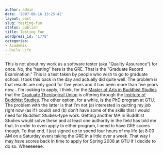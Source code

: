 ```yaml
---
author: admin
date: '2007-08-16 13:25:42'
layout: post
slug: testing-fun
status: publish
title: Testing Fun
wordpress_id: '1779'
categories:
- Academic
- Daily Life
---
```


This is not about my work as a software tester (aka "Quality Assurance")
for once. No, the "testing" here is the GRE. That is the "Graduate
Record Examination." This is a test taken by people who wish to go to
graduate school. I took this back in the day and actually did quite
well. The problem is that results are only good for five years and it
has been more than five years now... I'm looking to apply, I think, for
the [Master of Arts in Buddhist
Studies](http://shin-ibs.edu/programs/degree.php) that the [Graduate
Theological Union](http://www.gtu.edu) is offering through the
[Institute of Buddhist Studies](http://shin-ibs.edu). The other option,
for a while, is the PhD program at GTU. The problem with the latter is
that I'm not (a) interested in quitting my job right now (as if I could)
and (b) don't have some of the skills that I would need for Buddhist
Studies-type work. Getting another MA in Buddhist Studies would solve
these and at least one authority in the field has told me that. In order
to even apply to either program, I need to have GRE scores though. To
that end, I just signed up to spend four hours of my life (at 8:00 AM on
a Saturday even) taking the GRE in a little over a week. That way I may
have scores back in time to apply for Spring 2008 at GTU if I decide to
do so. Wheeeeeee.
